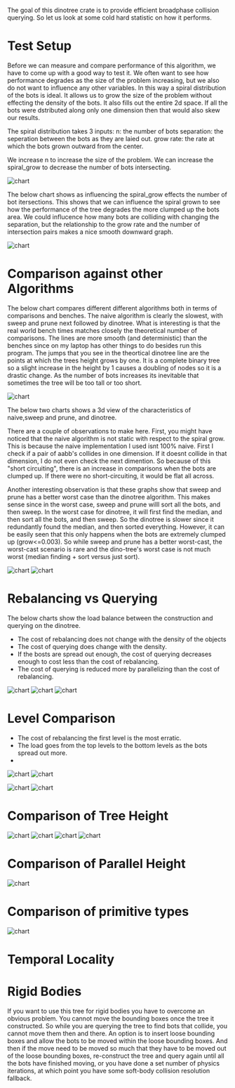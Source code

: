 



The goal of this dinotree crate is to provide efficient broadphase collision querying. So let us look at some cold hard statistic on how it performs. 

# Test Setup

Before we can measure and compare performance of this algorithm, we have to come up with a good way to test it. We often want to see how performance degrades as the size of the problem increasing, but we also do not want to influence any other variables. In this way a spiral distribution of the bots is ideal. It allows us to grow the size of the problem without effecting the density of the bots. It also fills out the entire 2d space. If all the bots were dstributed along only one dimension then that would also skew our results. 

The spiral distribution takes 3 inputs: 
n: the number of bots
separation: the seperation between the bots as they are laied out.
grow rate: the rate at which the bots grown outward from the center.


We increase n to increase the size of the problem.
We can increase the spiral_grow to decrease the number of bots intersecting.


![chart](./graphs/spiral_visualize.png)

The below chart shows as influencing the spiral_grow effects the number of bot itersections. This shows that we can influence the spiral grown to see how the performance of the tree degrades the more clumped up the bots area. We could influcence how many bots are colliding with changing the separation, but the relationship to the grow rate and the number of intersection pairs makes a nice smooth downward graph.

![chart](./graphs/spiral_data.png)


# Comparison against other Algorithms


The below chart compares different different algorithms both in terms of comparisons and benches. The naive algorithm is clearly the slowest, with sweep and prune next followed by dinotree. What is interesting is that the real world bench times matches closely the theoretical number of comparisons. The lines are more smooth (and deterministic) than the benches since on my laptop has other things to do besides run this program. The jumps that you see in the theortical dinotree line are the points at which the trees height grows by one. It is a complete binary tree so a slight increase in the height by 1 causes a doubling of nodes so it is a drastic change. As the number of bots increases its inevitable that sometimes the tree will be too tall or too short. 

![chart](./graphs/colfind_theory.png)


The below two charts shows a 3d view of the characteristics of naive,sweep and prune, and dinotree.

There are a couple of observations to make here. First, you might have noticed that the naive algorithm is not static with respect to the spiral grow. This is because the naive implementation I used isnt 100% naive. First I check if a pair of aabb's collides in one dimension. If it doesnt collide in that dimension, I do not even check the next dimention. So because of this "short circuiting", there is an increase in comparisons when the bots are clumped up. If there were no short-circuiting, it would be flat all across.

Another interesting observation is that these graphs show that sweep and prune has a better worst case than the dinotree algorithm. This makes sense since in the worst case, sweep and prune willl sort all the bots, and then sweep. In the worst case for dinotree, it will first find the median, and then sort all the bots, and then sweep. So the dinotree is slower since it redundantly found the median, and then sorted everything. However, it can be easily seen that this only happens when the bots are extremely clumped up (grow<=0.003). So while sweep and prune has a better worst-cast, the worst-cast scenario is rare and the dino-tree's worst case is not much worst (median finding + sort versus just sort). 

![chart](./graphs/colfind_num_pairs.png)
![chart](./graphs/colfind_num_pairs_detailed.png)


# Rebalancing vs Querying

The below charts show the load balance between the construction and querying on the dinotree.

* The cost of rebalancing does not change with the density of the objects
* The cost of querying does change with the density.
* If the bosts are spread out enough, the cost of querying decreases enough to cost less than the cost of rebalancing.
* The cost of querying is reduced more by parallelizing than the cost of rebalancing.

![chart](./graphs/colfind_rebal_vs_query_theory_spiral.png)
![chart](./graphs/colfind_rebal_vs_query_num_bots_grow_of_0.2.png)
![chart](./graphs/colfind_rebal_vs_query_num_bots_grow_of_2.png)


# Level Comparison

* The cost of rebalancing the first level is the most erratic.
* The load goes from the top levels to the bottom levels as the bots spread out more.
* 

![chart](./graphs/level_analysis_theory_rebal.png)
![chart](./graphs/level_analysis_theory_query.png)

![chart](./graphs/level_analysis_bench_rebal.png)
![chart](./graphs/level_analysis_bench_query.png)




# Comparison of Tree Height


![chart](./graphs/colfind_height_heuristic.png)
![chart](./graphs/colfind_height_heuristic_3d.png)
![chart](./graphs/colfind_optimal_height_vs_heuristic_height.png)
![chart](./graphs/colfind_heuristic_bench_vs_optimal_bench.png)


# Comparison of Parallel Height

![chart](./graphs/parallel_height_heuristic.png)

# Comparison of primitive types

![chart](./graphs/colfind_float_vs_integer.png)





# Temporal Locality



# Rigid Bodies

If you want to use this tree for rigid bodies you have to overcome an obvious problem. You cannot move the bounding boxes once the tree it constructed. So while you are querying the tree to find bots that collide, you cannot move them then and there. An option is to insert loose bounding boxes and allow the bots to be moved within the loose bounding boxes. And then if the move need to be moved so much that they have to be moved out of the loose bounding boxes, re-construct the tree and query again until all the bots have finished moving, or you have done a set number of physics iterations, at which point you have some soft-body collision resolution fallback.
